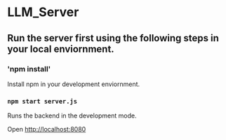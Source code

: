 # LLM_Server

## Run the server first using the following steps in your local enviornment. 

### 'npm install'
Install npm in your development enviornment. 

### `npm start server.js`
Runs the backend in the development mode.

Open [http://localhost:8080](http://localhost:8080)


